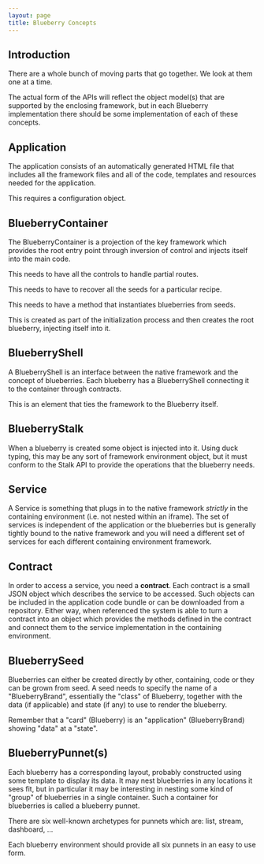 ```yaml
---
layout: page
title: Blueberry Concepts
---
```


## Introduction

There are a whole bunch of moving parts that go together.
We look at them one at a time.

The actual form of the APIs will reflect the object model(s) that
are supported by the enclosing framework, but in each Blueberry
implementation there should be some implementation of each of these
concepts.

## Application

The application consists of an automatically generated HTML file that
includes all the framework files and all of the code, templates and
resources needed for the application.

This requires a configuration object.

## BlueberryContainer

The BlueberryContainer is a projection of the key framework which
provides the root entry point through inversion of control and injects
itself into the main code.

This needs to have all the controls to handle partial routes.

This needs to have to recover all the seeds for a particular recipe.

This needs to have a method that instantiates blueberries from seeds.

This is created as part of the initialization process and then creates
the root blueberry, injecting itself into it.

## BlueberryShell

A BlueberryShell is an interface between the native framework and the
concept of blueberries.  Each blueberry has a BlueberryShell
connecting it to the container through contracts.

This is an element that ties the framework to the Blueberry itself.

## BlueberryStalk

When a blueberry is created some object is injected into it.  Using
duck typing, this may be any sort of framework environment object, but
it must conform to the Stalk API to provide the operations that the
blueberry needs.

## Service

A Service is something that plugs in to the native framework
_strictly_ in the containing environment (i.e. not nested within an
iframe).  The set of services is independent of the application or the
blueberries but is generally tightly bound to the native framework and
you will need a different set of services for each different
containing environment framework.

## Contract

In order to access a service, you need a **contract**.  Each contract
is a small JSON object which describes the service to be accessed.
Such objects can be included in the application code bundle or can be
downloaded from a repository.  Either way, when referenced the system
is able to turn a contract into an object which provides the methods
defined in the contract and connect them to the service implementation
in the containing environment.

## BlueberrySeed

Blueberries can either be created directly by other, containing, code
or they can be grown from seed.  A seed needs to specify the name of a
"BlueberryBrand", essentially the "class" of Blueberry, together with
the data (if applicable) and state (if any) to use to render the
blueberry.

Remember that a "card" (Blueberry) is an "application"
(BlueberryBrand) showing "data" at a "state".

## BlueberryPunnet(s)

Each blueberry has a corresponding layout, probably constructed using
some template to display its data.  It may nest blueberries in any
locations it sees fit, but in particular it may be interesting in
nesting some kind of "group" of blueberries in a single container.
Such a container for blueberries is called a blueberry punnet.

There are six well-known archetypes for punnets which are: list,
stream, dashboard, ...

Each blueberry environment should provide all six punnets in an easy
to use form.